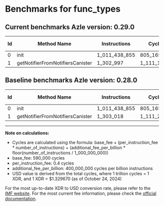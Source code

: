 # Benchmarks for func_types

## Current benchmarks Azle version: 0.29.0

| Id  | Method Name                      | Instructions  | Cycles      | USD           | USD/Million Calls | Change                         |
| --- | -------------------------------- | ------------- | ----------- | ------------- | ----------------- | ------------------------------ |
| 0   | init                             | 1_011_438_855 | 805_165_542 | $0.0010706045 | $1_070.60         | <font color="red">0</font>     |
| 1   | getNotifierFromNotifiersCanister | 1_302_997     | 1_111_198   | $0.0000014775 | $1.47             | <font color="green">-21</font> |

## Baseline benchmarks Azle version: 0.28.0

| Id  | Method Name                      | Instructions  | Cycles      | USD           | USD/Million Calls |
| --- | -------------------------------- | ------------- | ----------- | ------------- | ----------------- |
| 0   | init                             | 1_011_438_855 | 805_165_542 | $0.0010706045 | $1_070.60         |
| 1   | getNotifierFromNotifiersCanister | 1_303_018     | 1_111_207   | $0.0000014775 | $1.47             |

---

**Note on calculations:**

- Cycles are calculated using the formula: base_fee + (per_instruction_fee \* number_of_instructions) + (additional_fee_per_billion \* floor(number_of_instructions / 1_000_000_000))
- base_fee: 590_000 cycles
- per_instruction_fee: 0.4 cycles
- additional_fee_per_billion: 400_000_000 cycles per billion instructions
- USD value is derived from the total cycles, where 1 trillion cycles = 1 XDR, and 1 XDR = $1.329670 (as of October 24, 2024)

For the most up-to-date XDR to USD conversion rate, please refer to the [IMF website](https://www.imf.org/external/np/fin/data/rms_sdrv.aspx).
For the most current fee information, please check the [official documentation](https://internetcomputer.org/docs/current/developer-docs/gas-cost#execution).
